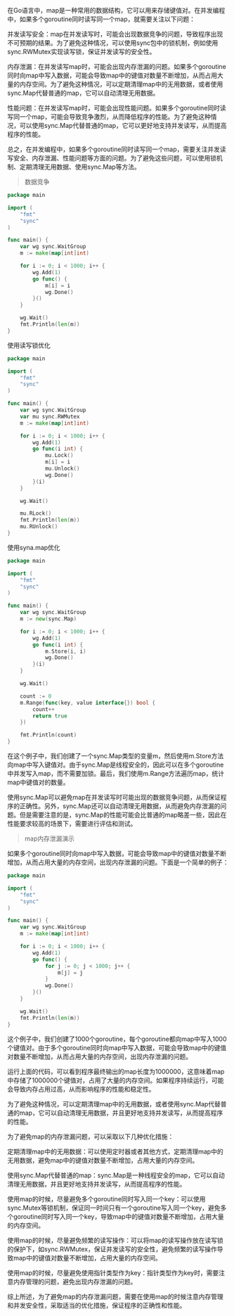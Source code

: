 在Go语言中，map是一种常用的数据结构，它可以用来存储键值对。在并发编程中，如果多个goroutine同时读写同一个map，就需要关注以下问题：

并发读写安全：map在并发读写时，可能会出现数据竞争的问题，导致程序出现不可预期的结果。为了避免这种情况，可以使用sync包中的锁机制，例如使用sync.RWMutex实现读写锁，保证并发读写的安全性。

内存泄漏：在并发读写map时，可能会出现内存泄漏的问题。如果多个goroutine同时向map中写入数据，可能会导致map中的键值对数量不断增加，从而占用大量的内存空间。为了避免这种情况，可以定期清理map中的无用数据，或者使用sync.Map代替普通的map，它可以自动清理无用数据。

性能问题：在并发读写map时，可能会出现性能问题。如果多个goroutine同时读写同一个map，可能会导致竞争激烈，从而降低程序的性能。为了避免这种情况，可以使用sync.Map代替普通的map，它可以更好地支持并发读写，从而提高程序的性能。

总之，在并发编程中，如果多个goroutine同时读写同一个map，需要关注并发读写安全、内存泄漏、性能问题等方面的问题。为了避免这些问题，可以使用锁机制、定期清理无用数据、使用sync.Map等方法。

> 数据竞争
```go
package main

import (
    "fmt"
    "sync"
)

func main() {
    var wg sync.WaitGroup
    m := make(map[int]int)

    for i := 0; i < 1000; i++ {
        wg.Add(1)
        go func() {
            m[i] = i
            wg.Done()
        }()
    }

    wg.Wait()
    fmt.Println(len(m))
}
```
使用读写锁优化
```go
package main

import (
    "fmt"
    "sync"
)

func main() {
    var wg sync.WaitGroup
    var mu sync.RWMutex
    m := make(map[int]int)

    for i := 0; i < 1000; i++ {
        wg.Add(1)
        go func(i int) {
            mu.Lock()
            m[i] = i
            mu.Unlock()
            wg.Done()
        }(i)
    }

    wg.Wait()

    mu.RLock()
    fmt.Println(len(m))
    mu.RUnlock()
}
```
使用syna.map优化
```go
package main

import (
    "fmt"
    "sync"
)

func main() {
    var wg sync.WaitGroup
    m := new(sync.Map)

    for i := 0; i < 1000; i++ {
        wg.Add(1)
        go func(i int) {
            m.Store(i, i)
            wg.Done()
        }(i)
    }

    wg.Wait()

    count := 0
    m.Range(func(key, value interface{}) bool {
        count++
        return true
    })

    fmt.Println(count)
}
```
在这个例子中，我们创建了一个sync.Map类型的变量m，然后使用m.Store方法向map中写入键值对。由于sync.Map是线程安全的，因此可以在多个goroutine中并发写入map，而不需要加锁。最后，我们使用m.Range方法遍历map，统计map中键值对的数量。

使用sync.Map可以避免map在并发读写时可能出现的数据竞争问题，从而保证程序的正确性。另外，sync.Map还可以自动清理无用数据，从而避免内存泄漏的问题。但是需要注意的是，sync.Map的性能可能会比普通的map略差一些，因此在性能要求较高的场景下，需要进行评估和测试。

> map内存泄漏演示

如果多个goroutine同时向map中写入数据，可能会导致map中的键值对数量不断增加，从而占用大量的内存空间，出现内存泄漏的问题。下面是一个简单的例子：
```go
package main

import (
    "fmt"
    "sync"
)

func main() {
    var wg sync.WaitGroup
    m := make(map[int]int)

    for i := 0; i < 1000; i++ {
        wg.Add(1)
        go func() {
            for j := 0; j < 1000; j++ {
                m[j] = j
            }
            wg.Done()
        }()
    }

    wg.Wait()
    fmt.Println(len(m))
}
``` 
这个例子中，我们创建了1000个goroutine，每个goroutine都向map中写入1000个键值对。由于多个goroutine同时向map中写入数据，可能会导致map中的键值对数量不断增加，从而占用大量的内存空间，出现内存泄漏的问题。

运行上面的代码，可以看到程序最终输出的map长度为1000000，这意味着map中存储了1000000个键值对，占用了大量的内存空间。如果程序持续运行，可能会导致内存占用过高，从而影响程序的性能和稳定性。

为了避免这种情况，可以定期清理map中的无用数据，或者使用sync.Map代替普通的map，它可以自动清理无用数据，并且更好地支持并发读写，从而提高程序的性能。

为了避免map的内存泄漏问题，可以采取以下几种优化措施：

定期清理map中的无用数据：可以使用定时器或者其他方式，定期清理map中的无用数据，避免map中的键值对数量不断增加，占用大量的内存空间。

使用sync.Map代替普通的map：sync.Map是一种线程安全的map，它可以自动清理无用数据，并且更好地支持并发读写，从而提高程序的性能。

使用map的时候，尽量避免多个goroutine同时写入同一个key：可以使用sync.Mutex等锁机制，保证同一时间只有一个goroutine写入同一个key，避免多个goroutine同时写入同一个key，导致map中的键值对数量不断增加，占用大量的内存空间。

使用map的时候，尽量避免频繁的读写操作：可以将map的读写操作放在读写锁的保护下，如sync.RWMutex，保证并发读写的安全性，避免频繁的读写操作导致map中的键值对数量不断增加，占用大量的内存空间。

使用map的时候，尽量避免使用指针类型作为key：指针类型作为key时，需要注意内存管理的问题，避免出现内存泄漏的问题。

综上所述，为了避免map的内存泄漏问题，需要在使用map的时候注意内存管理和并发安全性，采取适当的优化措施，保证程序的正确性和性能。